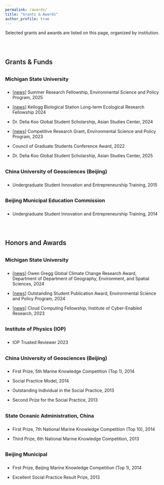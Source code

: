 ```yaml
---
permalink: /awards/
title: "Grants & Awards"
author_profile: true
---
```


<style>
h2 {
 margin-top: 3.5em;     
 margin-bottom: 0.6em;
 font-weight: 600;
}

h3 {
 margin-top: 2em;
 margin-bottom: 1.5em;
 font-weight: 500;
}

h2::after {
 display: none !important;
}

h3::after {
 display: none !important;
}

ul li, ol li {
 margin-bottom: 0.25em;
}

hr {
 display: none !important;
}
</style>

Selected grants and awards are listed on this page, organized by institution.

## Grants & Funds
### <strong>Michigan State University</strong>
* <a href="https://espp.msu.edu/resources/summer-research-fellowships.html">[news]</a> Summer Research Fellowship, Environmental Science and Policy Program, 2025

* <a href="https://lter.kbs.msu.edu/get-involved/lter-graduate-fellowships/">[news]</a> Kellogg Biological Station Long-term Ecological Research Fellowship 2024

* Dr. Delia Koo Global Student Scholarship, Asian Studies Center, 2024

* <a href="https://espp.msu.edu/resources/competitive-research-grant.html">[news]</a> Competitive Research Grant, Environmental Science and Policy Program, 2023

* Council of Graduate Students Conference Award, 2022

* Dr. Delia Koo Global Student Scholarship, Asian Studies Center, 2025 

### <strong>China University of Geosciences (Beijing)</strong>
* Undergraduate Student Innovation and Entrepreneurship Training, 2015

### <strong>Beijing Municipal Education Commission</strong>
* Undergraduate Student Innovation and Entrepreneurship Training, 2014

## Honors and Awards
### <strong>Michigan State University</strong>
* <a href="https://geo.msu.edu/news-events/news/2024-05-20.html">[news]</a> Owen Gregg Global Climate Change Research Award, Department of Department of Geography, Environment, and Spatial Sciences, 2024

* <a href="https://espp.msu.edu/resources/publication-awards.html">[news]</a> Outstanding Student Publication Award, Environmental Science and Policy Program, 2024

* <a href="https://icer.msu.edu/News/2023-Cloud-Computing-Fellows-Embark-on-Journey-of-Innovation">[news]</a> Cloud Computing Fellowship, Institute of Cyber-Enabled Research, 2023

### <strong>Institute of Physics (IOP)</strong>
* IOP Trusted Reviewer 2023

### <strong>China University of Geosciences (Beijing)</strong>
* First Prize, 5th Marine Knowledge Competition (Top 1), 2014

* Social Practice Model, 2014

* Outstanding Individual in the Social Practice, 2013

* Second Prize for the Social Practice, 2013

### <strong>State Oceanic Administration, China</strong>
* First Prize, 7th National Marine Knowledge Competition (Top 10), 2014

* Third Prize, 6th National Marine Knowledge Competition, 2013

### <strong>Beijing Municipal</strong>
* First Prize, Beijing Marine Knowledge Competition (Top 1), 2014

* Excellent Social Practice Result Prize, 2013

